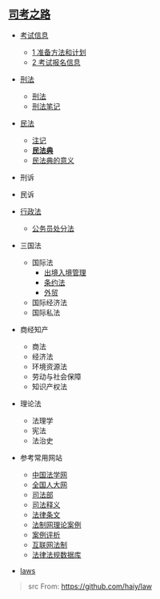 ##  [司考之路](https://haihome.top/law)

- [考试信息](sifakaoshi/0_考试信息.md)
  - [1 准备方法和计划](sifakaoshi/1_准备方法和计划.md)
  - [2 考试报名信息](sifakaoshi/2_考试报名信息.md)
- [刑法](sifakaoshi/0_刑法/README.md)
  - [刑法](sifakaoshi/0_刑法/中华人民共和国刑法.md)
  - [刑法笔记](sifakaoshi/0_刑法/note.md)
- [民法](sifakaoshi/2_民法/README.md)
  - [注记](sifakaoshi/2_民法/注记.md)
  - <span style='color:red'>[**民法典**](sifakaoshi/2_民法/民法典.md)</span>
  - [民法典的意义](sifakaoshi/2_民法/拓展资料/1.md)
- 刑诉
- 民诉
- [行政法](sifakaoshi/1_行政/README.md)
  
  - [公务员处分法](sifakaoshi/1_行政/公务员处分法.md)
- 三国法
  - 国际法
    - [出境入境管理](_laws/中华人民共和国出境入境管理法_20120903.md)
    - [条约法](_laws/中华人民共和国缔结条约程序法_20171113.md)
    - [外贸](_laws/中华人民共和国对外贸易法2004年修订本_20040528.md)
  - 国际经济法
  - 国际私法
- 商经知产
  - 商法
  - 经济法
  - 环境资源法
  - 劳动与社会保障
  - 知识产权法
- 理论法
  - 法理学
  - 宪法
  - 法治史
- 参考常用网站
  - [中国法学网](http://www.iolaw.org.cn/)
  - [全国人大网](http://www.npc.gov.cn/)
  - [司法部](http://www.moj.gov.cn/)
  - [司法释义](http://www.npc.gov.cn/npc/c1793/flsyywd.shtml)
  - [法律条文](http://www.moj.gov.cn/Department/node_592.html)
  - [法制网理论案例](http://www.legaldaily.com.cn/fxjy/node_89855.htm)
  - [案例评析](http://www.legaldaily.com.cn/Lawyer/node_75901.htm)
  - [互联网法制](http://www.legaldaily.com.cn/IT/node_69448.htm)
  - [法律法规数据库](http://search.chinalaw.gov.cn/search2.html)

- [laws](laws.html)

  
>src From:  <https://github.com/haiy/law>

